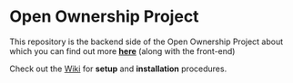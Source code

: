 # Open Ownership Project

This repository is the backend side of the Open Ownership Project about which you can find out more **[here]((https://github.com/vict0rsch/oop))** (along with the front-end)

Check out the [Wiki](https://github.com/vict0rsch/oop-back/wiki) for **setup** and **installation** procedures.
